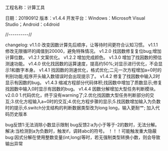 工程名称：计算工具

日期：20190912
版本：v1.4.4
开发平台：Windows：Microsoft Visual Studio；Android：c4droid

//----------//

changelog:
v1.1.0 改变因数计算先后顺序，让等待时间更符合认知习惯。
v1.1.1 修改无限循环的阈值到20000，避免特殊情况。
v1.2.0 找因数修复复位bug;增加计算位数。
v1.2.1 文案优化。
v1.2.2 增加完成颜色。
v1.3.0 增加了找因数的预估测速功能。
v1.4.0 优化找因数的运算速度，提高约50%;对显示进行优化，不会显示1和数字本身。
v1.4.1 找因数的测速优化，格式优化;二元一次方程增加a=0时的判别功能;程序开头输入数错误时会出现提示了。
v1.4.2 修复了找因数中输入2时显示有因数的bug。
v1.4.3 缩减方程部分代码体积;找因数中增加了质数显示;修复找因数中输入0时显示有因数的bug。
v1.4.4 因数分解增加大型任务判断模块。
v2.0.0 1.代码优化，终于没有warning了;2.优化找因数大型任务判断部分的交互;3.优化方程输入a=0时的交互;4.优化方程步骤的显示;5.找因数增加输入为负数时的提示;6.switch分支结构的判断数据类型改为long long，输入更耐艹;
加入代码历史版本


bug反馈1:无法消除小数显示限制
bug反馈2:a为小于等于-2的数时，无法分解。解决:当检测到a为负数时，触发if，调转abc的符号。
！！！可能触发重大隐蔽bug:因式分解在使用整数变量(int,long)等时，若无强制类型转换小数，则会导致输出异常

